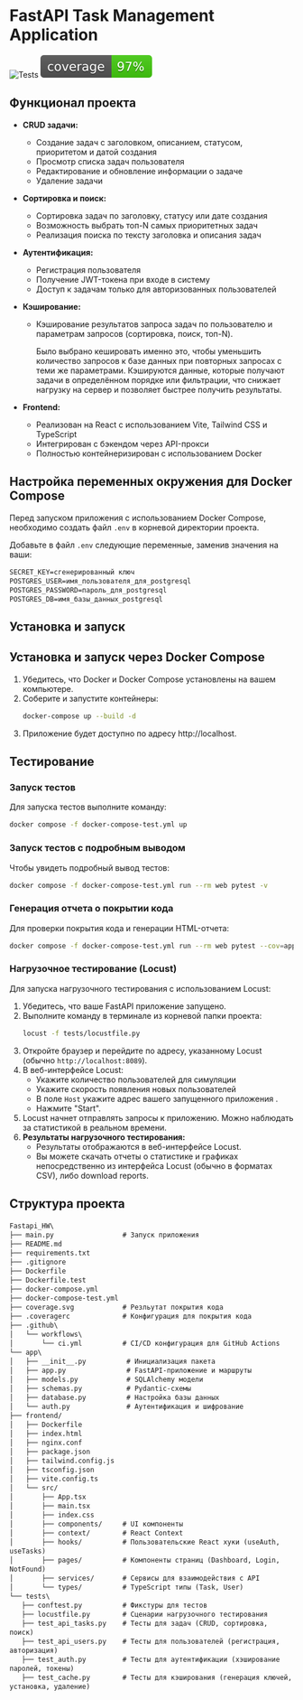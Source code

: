 # FastAPI Task Management Application
![Tests](https://github.com/Coldish-elf/Fastapi_HW/actions/workflows/ci.yml/badge.svg)
![Coverage](coverage.svg)

## Функционал проекта

- **CRUD задачи:**  
  - Создание задач с заголовком, описанием, статусом, приоритетом и датой создания  
  - Просмотр списка задач пользователя  
  - Редактирование и обновление информации о задаче  
  - Удаление задачи

- **Сортировка и поиск:**  
  - Сортировка задач по заголовку, статусу или дате создания  
  - Возможность выбрать топ-N самых приоритетных задач  
  - Реализация поиска по тексту заголовка и описания задач

- **Аутентификация:**  
  - Регистрация пользователя  
  - Получение JWT-токена при входе в систему  
  - Доступ к задачам только для авторизованных пользователей

- **Кэширование:**  
  - Кэширование результатов запроса задач по пользователю и параметрам запросов (сортировка, поиск, топ-N). 

    Было выбрано кешировать именно это, чтобы уменьшить количество запросов к базе данных при повторных запросах с теми же параметрами. Кэшируются данные, которые получают задачи в определённом порядке или фильтрации, что снижает нагрузку на сервер и позволяет быстрее получить результаты.

- **Frontend:**  
  - Реализован на React с использованием Vite, Tailwind CSS и TypeScript
  - Интегрирован с бэкендом через API-прокси
  - Полностью контейнеризирован с использованием Docker
  
## Настройка переменных окружения для Docker Compose

Перед запуском приложения с использованием Docker Compose, необходимо создать файл `.env` в корневой директории  проекта.

Добавьте в файл `.env` следующие переменные, заменив значения на ваши:
```env
SECRET_KEY=сгенерированный ключ
POSTGRES_USER=имя_пользователя_для_postgresql
POSTGRES_PASSWORD=пароль_для_postgresql
POSTGRES_DB=имя_базы_данных_postgresql
```

## Установка и запуск

## Установка и запуск через Docker Compose

1.  Убедитесь, что Docker и Docker Compose установлены на вашем компьютере.
2.  Соберите и запустите контейнеры:
    ```bash
    docker-compose up --build -d
    ```
3.  Приложение будет доступно по адресу http://localhost.


## Тестирование

### Запуск тестов
Для запуска тестов выполните команду:
```bash
docker compose -f docker-compose-test.yml up
```

### Запуск тестов с подробным выводом
Чтобы увидеть подробный вывод тестов:
```bash
docker compose -f docker-compose-test.yml run --rm web pytest -v
```

### Генерация отчета о покрытии кода
Для проверки покрытия кода и генерации HTML-отчета:
```bash
docker compose -f docker-compose-test.yml run --rm web pytest --cov=app --cov-report=html
```

### Нагрузочное тестирование (Locust)

Для запуска нагрузочного тестирования с использованием Locust:

1.  Убедитесь, что ваше FastAPI приложение запущено.
2.  Выполните команду в терминале из корневой папки проекта:
    ```bash
    locust -f tests/locustfile.py
    ```
3.  Откройте браузер и перейдите по адресу, указанному Locust (обычно `http://localhost:8089`).
4.  В веб-интерфейсе Locust:
    *   Укажите количество пользователей для симуляции 
    *   Укажите скорость появления новых пользователей 
    *   В поле `Host` укажите адрес вашего запущенного приложения .
    *   Нажмите "Start".
5.  Locust начнет отправлять запросы к приложению. Можно наблюдать за статистикой в реальном времени.
6.  **Результаты нагрузочного тестирования:**
    *   Результаты отображаются в веб-интерфейсе Locust.
    *   Вы можете скачать отчеты о статистике и графиках непосредственно из интерфейса Locust (обычно в форматах CSV), либо download reports.


## Структура проекта

```
Fastapi_HW\
├── main.py                 # Запуск приложения
├── README.md               
├── requirements.txt        
├── .gitignore              
├── Dockerfile    
├── Dockerfile.test          
├── docker-compose.yml  
├── docker-compose-test.yml   
├── coverage.svg            # Резльутат покрытия кода
├── .coveragerc             # Конфигурация для покрытия кода
├── .github\
│   └── workflows\
│       └── ci.yml          # CI/CD конфигурация для GitHub Actions
└── app\
│   ├── __init__.py          # Инициализация пакета
│   ├── app.py               # FastAPI-приложение и маршруты
│   ├── models.py            # SQLAlchemy модели
│   ├── schemas.py           # Pydantic-схемы
│   ├── database.py          # Настройка базы данных
│   └── auth.py              # Аутентификация и шифрование
├── frontend/               
│   ├── Dockerfile          
│   ├── index.html          
│   ├── nginx.conf          
│   ├── package.json       
│   ├── tailwind.config.js  
│   ├── tsconfig.json       
│   ├── vite.config.ts      
│   └── src/                
│       ├── App.tsx         
│       ├── main.tsx        
│       ├── index.css       
│       ├── components/     # UI компоненты
│       ├── context/        # React Context
│       ├── hooks/          # Пользовательские React хуки (useAuth, useTasks)
│       ├── pages/          # Компоненты страниц (Dashboard, Login, NotFound)
│       ├── services/       # Сервисы для взаимодействия с API
│       └── types/          # TypeScript типы (Task, User)
└── tests\
   ├── conftest.py          # Фикстуры для тестов
   ├── locustfile.py        # Сценарии нагрузочного тестирования
   ├── test_api_tasks.py    # Тесты для задач (CRUD, сортировка, поиск)
   ├── test_api_users.py    # Тесты для пользователей (регистрация, авторизация)
   ├── test_auth.py         # Тесты для аутентификации (хэширование паролей, токены)
   ├── test_cache.py        # Тесты для кэширования (генерация ключей, установка, удаление)
```